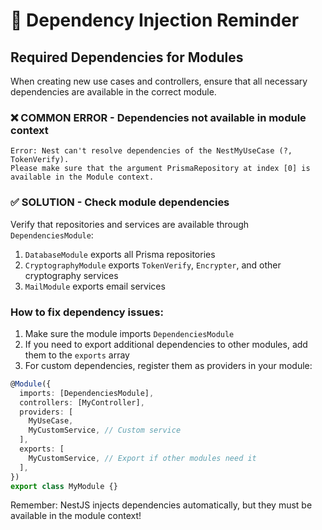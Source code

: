 # 🚨 Dependency Injection Reminder

## Required Dependencies for Modules

When creating new use cases and controllers, ensure that all necessary dependencies are available in the correct module.

### ❌ COMMON ERROR - Dependencies not available in module context

```
Error: Nest can't resolve dependencies of the NestMyUseCase (?, TokenVerify).
Please make sure that the argument PrismaRepository at index [0] is available in the Module context.
```

### ✅ SOLUTION - Check module dependencies

Verify that repositories and services are available through `DependenciesModule`:

1. `DatabaseModule` exports all Prisma repositories
2. `CryptographyModule` exports `TokenVerify`, `Encrypter`, and other cryptography services
3. `MailModule` exports email services

### How to fix dependency issues:

1. Make sure the module imports `DependenciesModule`
2. If you need to export additional dependencies to other modules, add them to the `exports` array
3. For custom dependencies, register them as providers in your module:

```typescript
@Module({
  imports: [DependenciesModule],
  controllers: [MyController],
  providers: [
    MyUseCase,
    MyCustomService, // Custom service
  ],
  exports: [
    MyCustomService, // Export if other modules need it
  ],
})
export class MyModule {}
```

Remember: NestJS injects dependencies automatically, but they must be available in the module context!
